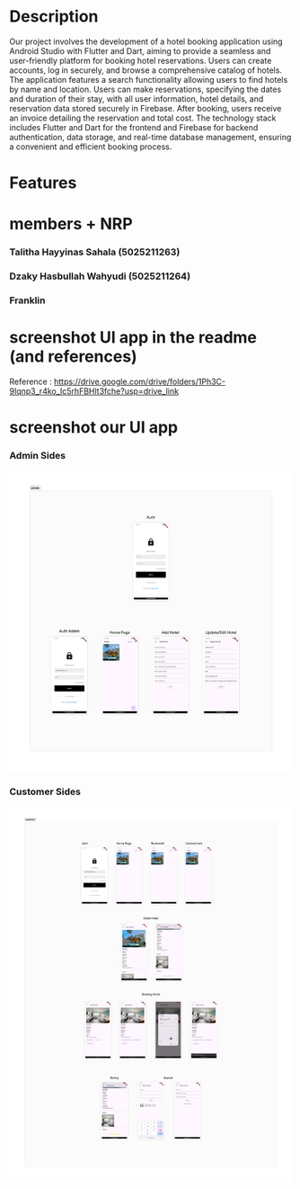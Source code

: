 # Description

Our project involves the development of a hotel booking application using Android Studio with Flutter and Dart, aiming to provide a seamless and user-friendly platform for booking hotel reservations. Users can create accounts, log in securely, and browse a comprehensive catalog of hotels. The application features a search functionality allowing users to find hotels by name and location. Users can make reservations, specifying the dates and duration of their stay, with all user information, hotel details, and reservation data stored securely in Firebase. After booking, users receive an invoice detailing the reservation and total cost. The technology stack includes Flutter and Dart for the frontend and Firebase for backend authentication, data storage, and real-time database management, ensuring a convenient and efficient booking process.

# Features

# members + NRP
  ### Talitha Hayyinas Sahala (5025211263)
  ### Dzaky Hasbullah Wahyudi (5025211264)
  ### Franklin

  
# screenshot UI app in the readme (and references)

Reference : https://drive.google.com/drive/folders/1Ph3C-9Iqnp3_r4ko_Ic5rhFBHlt3fche?usp=drive_link 


# screenshot our UI app

### Admin Sides

![alt text](final_project_g0/lib/pic/admin.png)


### Customer Sides

![alt text](final_project_g0/lib/pic/customer.png)

